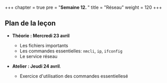 +++
chapter = true
pre = "<b>Semaine 12. </b>"
title = "Réseau"
weight = 120
+++

## Plan de la leçon

- **Théorie : Mercredi 23 avril**
  - Les fichiers importants
  - Les commandes essentielles: `nmcli`, `ip`, `ifconfig`
  - Le service réseau

- **Atelier : Jeudi 24 avril**.
  - Exercice d'utilisation des commandes essentiellesé